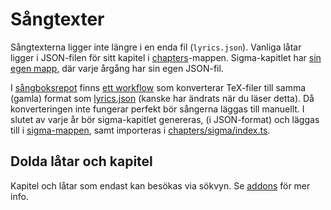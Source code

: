 # Sångtexter
Sångtexterna ligger inte längre i en enda fil (`lyrics.json`). Vanliga låtar ligger i JSON-filen för sitt kapitel i [chapters](chapters)-mappen. Sigma-kapitlet har [sin egen mapp](chapters/sigma), där varje årgång har sin egen JSON-fil.

I [sångboksrepot](https://github.com/Fysiksektionen/Sangbok) finns [ett workflow](https://github.com/Fysiksektionen/Sangbok/actions/workflows/json-parse.yml) som konverterar TeX-filer till samma (gamla) format som [lyrics.json](lyrics.json) (kanske har ändrats när du läser detta). Då konverteringen inte fungerar perfekt bör sångerna läggas till manuellt. I slutet av varje år bör sigma-kapitlet genereras, (i JSON-format) och läggas till i [sigma-mappen](chapters/sigma), samt importeras i [chapters/sigma/index.ts](chapters/sigma/index.ts).

## Dolda låtar och kapitel
Kapitel och låtar som endast kan besökas via sökvyn. Se [addons](addons/README.md) för mer info.